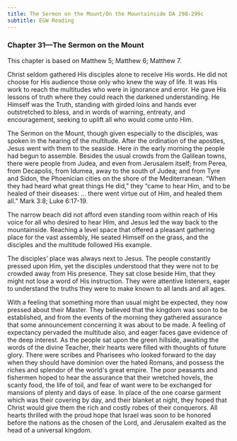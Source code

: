 ```yaml
---
title: The Sermon on the Mount/On the Mountainside DA 298-299c
subtitle: EGW Reading
---
```


### Chapter 31—The Sermon on the Mount

This chapter is based on Matthew 5; Matthew 6; Matthew 7.

Christ seldom gathered His disciples alone to receive His words. He did not choose for His audience those only who knew the way of life. It was His work to reach the multitudes who were in ignorance and error. He gave His lessons of truth where they could reach the darkened understanding. He Himself was the Truth, standing with girded loins and hands ever outstretched to bless, and in words of warning, entreaty, and encouragement, seeking to uplift all who would come unto Him.

The Sermon on the Mount, though given especially to the disciples, was spoken in the hearing of the multitude. After the ordination of the apostles, Jesus went with them to the seaside. Here in the early morning the people had begun to assemble. Besides the usual crowds from the Galilean towns, there were people from Judea, and even from Jerusalem itself; from Perea, from Decapolis, from Idumea, away to the south of Judea; and from Tyre and Sidon, the Phoenician cities on the shore of the Mediterranean. “When they had heard what great things He did,” they “came to hear Him, and to be healed of their diseases: ... there went virtue out of Him, and healed them all.” Mark 3:8; Luke 6:17-19.

The narrow beach did not afford even standing room within reach of His voice for all who desired to hear Him, and Jesus led the way back to the mountainside. Reaching a level space that offered a pleasant gathering place for the vast assembly, He seated Himself on the grass, and the disciples and the multitude followed His example.

The disciples’ place was always next to Jesus. The people constantly pressed upon Him, yet the disciples understood that they were not to be crowded away from His presence. They sat close beside Him, that they might not lose a word of His instruction. They were attentive listeners, eager to understand the truths they were to make known to all lands and all ages.

With a feeling that something more than usual might be expected, they now pressed about their Master. They believed that the kingdom was soon to be established, and from the events of the morning they gathered assurance that some announcement concerning it was about to be made. A feeling of expectancy pervaded the multitude also, and eager faces gave evidence of the deep interest. As the people sat upon the green hillside, awaiting the words of the divine Teacher, their hearts were filled with thoughts of future glory. There were scribes and Pharisees who looked forward to the day when they should have dominion over the hated Romans, and possess the riches and splendor of the world's great empire. The poor peasants and fishermen hoped to hear the assurance that their wretched hovels, the scanty food, the life of toil, and fear of want were to be exchanged for mansions of plenty and days of ease. In place of the one coarse garment which was their covering by day, and their blanket at night, they hoped that Christ would give them the rich and costly robes of their conquerors. All hearts thrilled with the proud hope that Israel was soon to be honored before the nations as the chosen of the Lord, and Jerusalem exalted as the head of a universal kingdom.